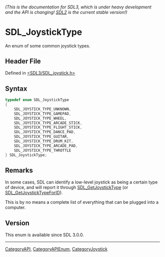 ###### (This is the documentation for SDL3, which is under heavy development and the API is changing! [SDL2](https://wiki.libsdl.org/SDL2/) is the current stable version!)
# SDL_JoystickType

An enum of some common joystick types.

## Header File

Defined in [<SDL3/SDL_joystick.h>](https://github.com/libsdl-org/SDL/blob/main/include/SDL3/SDL_joystick.h)

## Syntax

```c
typedef enum SDL_JoystickType
{
    SDL_JOYSTICK_TYPE_UNKNOWN,
    SDL_JOYSTICK_TYPE_GAMEPAD,
    SDL_JOYSTICK_TYPE_WHEEL,
    SDL_JOYSTICK_TYPE_ARCADE_STICK,
    SDL_JOYSTICK_TYPE_FLIGHT_STICK,
    SDL_JOYSTICK_TYPE_DANCE_PAD,
    SDL_JOYSTICK_TYPE_GUITAR,
    SDL_JOYSTICK_TYPE_DRUM_KIT,
    SDL_JOYSTICK_TYPE_ARCADE_PAD,
    SDL_JOYSTICK_TYPE_THROTTLE
} SDL_JoystickType;
```

## Remarks

In some cases, SDL can identify a low-level joystick as being a certain
type of device, and will report it through
[SDL_GetJoystickType](SDL_GetJoystickType) (or
[SDL_GetJoystickTypeForID](SDL_GetJoystickTypeForID)).

This is by no means a complete list of everything that can be plugged into
a computer.

## Version

This enum is available since SDL 3.0.0.

----
[CategoryAPI](CategoryAPI), [CategoryAPIEnum](CategoryAPIEnum), [CategoryJoystick](CategoryJoystick)

